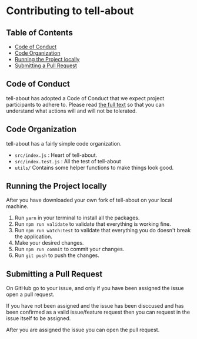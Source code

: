 # Contributing to tell-about

## Table of Contents

- [Code of Conduct](#code-of-conduct)
- [Code Organization](code-organization)
- [Running the Project locally](running-the-project-locally)
- [Submitting a Pull Request](submitting-a-pull-request)

## Code of Conduct

tell-about has adopted a Code of Conduct that we expect project participants to adhere to. Please read [the full text](./CODE_OF_CONDUCT.md) so that you can understand what actions will and will not be tolerated.

## Code Organization

tell-about has a fairly simple code organization.

- `src/index.js` : Heart of tell-about.
- `src/index.test.js` : All the test of tell-about
- `utils/` Contains some helper functions to make things look good.

## Running the Project locally

After you have downloaded your own fork of tell-about on your local machine.

1. Run `yarn` in your terminal to install all the packages.
2. Run `npm run validate` to validate that everything is working fine.
3. Run `npm run watch:test` to validate that everything you do doesn't break the application.
4. Make your desired changes.
5. Run `npm run commit` to commit your changes.
6. Run `git push` to push the changes.

## Submitting a Pull Request

On GitHub go to your issue, and only if you have been assigned the issue open a pull request.

If you have not been assigned and the issue has been disccused and has been confirmed as a valid issue/feature request then you can request in the issue itself to be assigned.

After you are assigned the issue you can open the pull request.